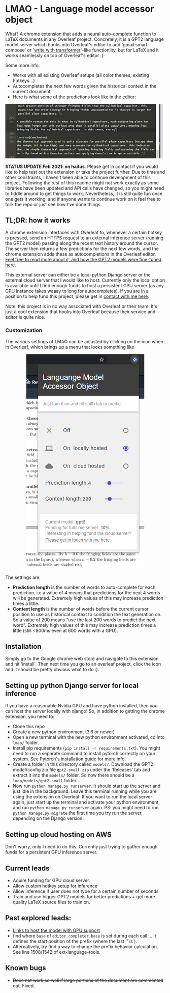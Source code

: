 # LMAO - Language model accessor object
What? A chrome extension that adds a neural auto-complete function to LaTeX documents in any Overleaf project. Concretely, it is a GPT2 language model server which hooks into Overleaf's editor to add 'gmail smart compose' or '[write with transformer](https://transformer.huggingface.co/)'-like functionlity, but for LaTeX and it works seamlessly on top of Overleaf's editor :).

Some more info:
- Works with all existing Overleaf setups (all color themes, existing hotkeys...)
- Autocompletes the next few words given the historical context in the current document.
- Here is what some of the predictions look like in the editor:

![gif of live predictions](lmao_zoomed.gif)

**STATUS UPDATE Feb 2021: on haitus**. Please get in contact if you would like to help test out the extension or take the project further. Due to time and other constraints, I haven't been able to continue development of this project. Following the rest of this readme might not work exactly as some libraries have been updated and API calls have changed, so you might need to fiddle around to get things to work. Nevertheless, it is still quite fun once one gets it working, and if anyone wants to continue work on it feel free to fork the repo or just see how I've done things.

## TL;DR: how it works
A chrome extension interfaces with Overleaf to, whenever a certain hotkey is pressed, send an HTTPS request to an external inference server (running the GPT2 model) passing along the recent text history around the cursor. The server then returns a few predictions for the next few words, and the chrome extension adds these as autocompletions in the Overleaf editor. [Feel free to read more about it, and how the GPT2 models were fine-tuned here](https://rf5.github.io/2019/12/09/lmao-overleaf.html).

This external server can either be a local python Django server or the external cloud server that I would like to host. Currently only the local option is available until I find enough funds to host a persistent GPU server (as any CPU instance takes waaay to long for autocompletes). If you are in a position to help fund this project, please get in [contact with me here](https://rf5.github.io/about.html).

Note: this project is in no way associated with Overleaf or their team. It's just a cool extension that hooks into Overleaf because their service and editor is quite nice.

### Customization
The various settings of LMAO can be adjusted by clicking on the icon when in Overleaf, which brings up a menu that looks something like

<p align="center"><img src="popup.jpg"></p>

The settings are:
- **Prediction length** is the number of words to auto-complete for each prediction. i.e a value of 4 means that predictions for the next 4 words will be generated. Extremely high values of this may increase prediction times a little.
- **Context length** is the number of words before the current cursor position to use as historical context to condition the text generation on. So a value of 200 means "use the last 200 words to predict the next word". Extremely high values of this may increase prediction times a little (still <800ms even at 600 words with a GPU).

## Installation
Simply go to the Google chrome web store and navigate to this extension and hit 'install'. Then next time you go to an overleaf project, click the icon and it should be pretty obvious what to do :). 

## Setting up python Django server for local inference
If you have a reasonable Nvidia GPU and have python installed, then you can host the server locally with django! So, in addition to getting the chrome extension, you need to:
- Clone this repo
- Create a new python environment (3.6 or newer)
- Open a new terminal with the new python environment activated, cd into `lmao/` folder.
- Install pip requirements (`pip install -r requirements.txt`). You might need to run a separate command to install pytorch correctly on your system. See [Pytorch's installation guide for more info](https://pytorch.org/get-started/locally/).
- Create a folder in this directory called `models/`. Download the GPT2 model/config zip file `gpt2-small.zip` under the 'Releases' tab and extract it into the `models/` folder. So now there should be a `lmao/models/gpt2-small` folder.
- Now run `python manage.py runserver`. It should start up the server and just idle in the background. Leave this terminal running while you are using the extension on Overleaf. If you want to run the local server again, just start up the terminal and activate your python environment, and run `python manage.py runserver` again. PS: you might need to run `python manage.py migrate` the first time you try run the server, depending on the Django version.

## Setting up cloud hosting on AWS
Don't worry, only I need to do this. Currently just trying to gather enough funds for a persistent GPU inference server.

## Current leads
- Aquire funding for GPU cloud server.
- Allow custom hotkey setup for inference
- Allow inference if user does not type for a certain number of seconds
- Train and use bigger GPT2 models for better predictions + get more quality LaTeX source files to train on.

## Past explored leads:
- [Links to host the model with GPU support](https://pytorch.org/blog/model-serving-in-pyorch/)
- find where `base` of `editor.completer.base` is set during each call.... It defines the start position of the prefix (where the last '\' is ). 
- Alternatively, try find a way to change the prefix behavior calculation. See line 1508/1542 of ext-language-tools.

## Known bugs
- ~~Does not work so well if large portions of the document are commented out.~~ Fixed.
